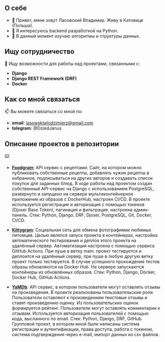 ## О себе
- 👋 Привет, меня зовут Ласовский Владимир. Живу в Катовице (Польша).
- 👀 Я интересуюсь backend разработкой на Python.
- 🌱 В данный момент изучаю алгоритмы и структуры данных.

## Ищу сотрудничество

💞️ Ищу возможности для работы над проектами, связанными с:

- **Django**
- **Django REST Framework (DRF)**
- **Docker**

## Как со мной связаться

📫 Вы можете связаться со мной по:
- **email**: lasowskiwlodzimierz@gmail.com
- **telegram**: @DziedJanus

## Описание проектов в репозитории
⌨️
- **[Foodgram](https://github.com/herrShneider/foodgram-project-react)**:
  API сервис с рецептами. Сайт, на котором можно публиковать собственные рецепты, добавлять чужие рецепты в избранное, подписываться на других авторов и создавать список покупок для заданных блюд. В ходе работы над проектом создан собственный API-сервис на Django с использованием PostgreSQL, развернуто и запущено на сервере мультиконтейнерное приложение из образов с DockerHub, настроен CI/CD.
В проекте используется регистрация и авторизация с помощью токенов (Djoser Base Token), пагинация и фильтрация, настроена админ-панель.
Стек: Python, Django, DRF, Djoser, PostgreSQL, Git, Docker, CI/CD.

- **[Kittygram](https://github.com/herrShneider/kittygram_final)**:
  Cоциальная сеть для обмена фотографиями любимых питомцев. Целью являлся запуск проекта в контейнерах, настройка автоматического тестирования и деплоя этого проекта на удалённый сервер. Автоматизация настроена с помощью сервиса GitHub Actions. При пуше в ветку main: проект тестируется и деплоится на удалённый сервер, при пуше в любую другую ветку проект только тестируется. В случае успешного прохождения тестов образы обновляются на Docker Hub. На сервере запускаются контейнеры из обновлённых образов.
Стек: Python, Django, Docker, Docker Hub, GitHub Actions.

- **[YaMDb](https://github.com/herrShneider/api_yamdb_group)**:
  API сервис, в котором пользователи могут оставлять отзывы на произведения. В проекте реализованы пользовательские роли. Пользователи оставляют к произведениям текстовые отзывы и ставят произведению оценку. Из пользовательских оценок формируется рейтинг. Пользователи могут оставлять комментарии к отзывам. Используется авторизация пользователей с помощью кода, высланного по email.
Стек: Python, Django, DRF, GitHub.
Групповой проект, в котором мной были написаны система регистрации и аутентификации, права доступа, работа с токеном, система подтверждения через e-mail, импорт данных из csv файлов.

<!---
herrShneider/herrShneider is a ✨ special ✨ repository because its `README.md` (this file) appears on your GitHub profile.
You can click the Preview link to take a look at your changes.
--->
